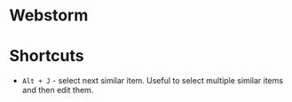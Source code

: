 # Webstorm

# Shortcuts

* ``Alt + J`` - select next similar item. Useful to select multiple similar items and then edit them.
